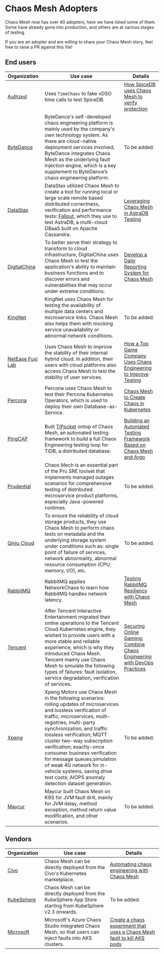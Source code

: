 # Chaos Mesh Adopters

Chaos Mesh now has over 40 adopters, here we have listed some of them. Some have already gone into production, and others are at various stages of testing.

If you are an adopter and are willing to share your Chaos Mesh story, feel free to raise a PR against this file!

## End users

| Organization                                                  |Use case                                                    |  Details                                       |
| ------------------------------------------------------------- | ------------------------------------------------------- | ---------------------------------------------- |
| [Authzed](http://authzed.com/)                  |Uses `TimeChaos` to fake vDSO time calls to test SpiceDB.              |[How SpiceDB uses Chaos Mesh to verify protection](https://youtu.be/3rjWxgdtBTw)        |
| [ByteDance](https://bytedance.com/en/)                  |ByteDance's self-developed chaos engineering platform is mainly used by the company's own technology system. As there are cloud-native deployment services involved, ByteDance integrates Chaos Mesh as the underlying fault injection engine, which is a key supplement to ByteDance’s chaos engineering platform.            | To be added.       |
| [DataStax](https://www.datastax.com/)                  |DataStax utilized Chaos Mesh to create a tool for running local or large scale remote based distributed correctness, verification and performance tests: [Fallout](https://github.com/datastax/fallout), which they use to test AstraDB, a multi-cloud DBaaS built on Apache Cassandra.            | [Leveraging Chaos Mesh in AstraDB Testing](https://youtu.be/Kw7gMurHJnQ)       |
| [DigitalChina](http://www.digitalchina.com/en/)                  |To better serve their strategy to transform to cloud infrastructure, DigitalChina uses Chaos Mesh to test the application's ability to maintain business functions and to discover errors and vulnerabilities that may occur under extreme conditions.            |[Develop a Daily Reporting System for Chaos Mesh](https://mp.weixin.qq.com/s/dm6GayOE-4A6Bdz-ucS6Dw)       |
| [KingNet](https://www.kingnet.com/)                  |KingNet uses Chaos Mesh for testing the availability of multiple data centers and microservice links. Chaos Mesh also helps them with mocking service unavailability or abnormal network conditions.            |To be added.       |
| [NetEase Fuxi Lab](https://fuxi.163.com/en/about.html)                  |Uses Chaos Mesh to improve the stability of their internal hybrid cloud. In addition, their users with cloud platforms also access Chaos Mesh to test the stability of user services.            |[How a Top Game Company Uses Chaos Engineering to Improve Testing](https://chaos-mesh.org/blog/how-a-top-game-company-uses-chaos-engineering-to-improve-testing)       |
| [Percona](https://www.percona.com/)                  |Percona uses Chaos Mesh to test their Percona Kubernetes Operators, which is used to deploy their own Database-as-Service.            |[Chaos Mesh to Create Chaos in Kubernetes](https://www.percona.com/blog/2020/11/05/chaosmesh-to-create-chaos-in-kubernetes/)       |
| [PingCAP](https://en.pingcap.com/)                  |Built [TiPocket](https://github.com/pingcap/tipocket) ontop of Chaos Mesh, an automated testing framework to build a full Chaos Engineering testing loop for TiDB, a distributed database.            |[Building an Automated Testing Framework Based on Chaos Mesh and Argo](https://chaos-mesh.org/blog/building_automated_testing_framework/)       |
| [Prudential](https://www.prudential.com.sg/)         |Chaos Mech is an essential part of the Pru SRE toolset that implements managed outages scenarios for comprehensive testing of distributed microservice product platforms, especially Java-powered runtimes.            |To be added.       |
| [Qiniu Cloud](https://qiniu.com/en)                  |To ensure the reliability of cloud storage products, they use Chaos Mesh to perform chaos tests on metadata and the underlying storage system under conditions such as: single point of failure of services, network abnormality, abnormal resource consumption (CPU, memory, I/O), etc.            |To be added.       |
| [RabbitMQ](https://www.rabbitmq.com/)                  |RabbitMQ applies NetworkChaos to learn how RabbitMQ handles network latency.            |[Testing RabbitMQ Resiliency with Chaos Mesh](https://github.com/rabbitmq/tgir/tree/S01E09/s01/e09)       |
| [Tencent](https://www.tencent.com/en-us)                  |After Tencent Interactive Entertainment migrated their online operations to the Tencent Cloud Kubernetes engine, they wished to provide users with a more stable and reliable experience, which is why they introduced Chaos Mesh. Tencent mainly use Chaos Mesh to simulate the following types of failures: fault isolation, service degradation, verification of services.            |[Securing Online Gaming: Combine Chaos Engineering with DevOps Practices](https://chaos-mesh.org/blog/Securing-Online-Gaming-Combine-Chaos-Engineering-with-DevOps-Practices/)       |
| [Xpeng](https://en.xiaopeng.com/)                  |Xpeng Motors use Chaos Mesh in the following scenarios: rolling updates of microservices and lossless verification of traffic; microservices, multi-registries, multi-party synchronization, and traffic lossless verification; MQTT cluster two-way subscription verification; exactly-once consumer business verification for message queues;simulation of weak 4G network for in-vehicle systems, saving drive test costs; AIOPS anomaly detection dataset generation.            |To be added.       |
| [Maycur](https://www.maycur.com/)                  |Maycur built Chaos Mesh on K8S for JVM fault drill, mainly for JVM delay, method exception, method return value modification, and other scenarios.             |To be added.       |


## Vendors

| Organization                                                  |  Use case                                                    |  Details                                       |
| ------------------------------------------------------------- | ------------------------------------------------------- | ---------------------------------------------- |
| [Civo](https://github.com/civo/kubernetes-marketplace)                  |Chaos Mesh can be directly deployed from the Civo's Kubernetes marketplace.              |[Automating chaos engineering with Chaos Mesh](https://www.civo.com/learn/automating-chaos-engineering-with-chaos-mesh-on-civo)        |
| [KubeSphere](https://github.com/kubesphere/kubesphere)                  |Chaos Mesh can be directly deployed from the KubeSphere App Store starting from KubeSphere v2.3 onwards.              |To be added.        |
| [Microsoft](https://www.microsoft.com/)                  |Microsoft's Azure Chaos Studio integrated Chaos Mesh, so that users can inject faults into AKS clusters.             |[Create a chaos experiment that uses a Chaos Mesh fault to kill AKS pods](https://docs.microsoft.com/en-us/azure/chaos-studio/chaos-studio-tutorial-aks)       |
